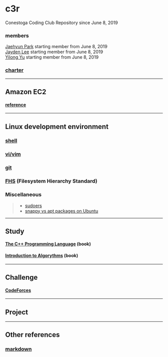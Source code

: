# c3r 
Conestoga Coding Club Repository since June 8, 2019

### members
[Jaehyun Park](https://jaeyp.github.io/) starting member from June 8, 2019  
[Jayden Lee]() starting member from June 8, 2019  
[Yilong Yu]() starting member from June 8, 2019  

### [charter](https://github.com/jaeyp/c3r/blob/master/doc/charter.txt)

---

## Amazon EC2
#### [reference](https://github.com/jaeyp/c3r/tree/master/ec2)

---

## Linux development environment
### [shell](https://github.com/jaeyp/c3r/tree/master/shell)

### [vi/vim](https://github.com/jaeyp/c3/tree/master/vi)

### [git]()

### [FHS](https://refspecs.linuxfoundation.org/FHS_3.0/fhs/index.html) (Filesystem Hierarchy Standard)  

### Miscellaneous
> * [sudoers]()
> * [snappy vs apt packages on Ubuntu]()

---

## Study
#### [The C++ Programming Language](https://github.com/jaeyp/c3r/tree/master/book/the_c%2B%2B_programming_language) (book)  

#### [Introduction to Algorythms](https://github.com/jaeyp/c3r/tree/master/book/introduction_to_algorythms) (book)  

---

## Challenge
#### [CodeForces]()

---

## Project

---

## Other references
### [markdown](https://github.com/jaeyp/markdown)
